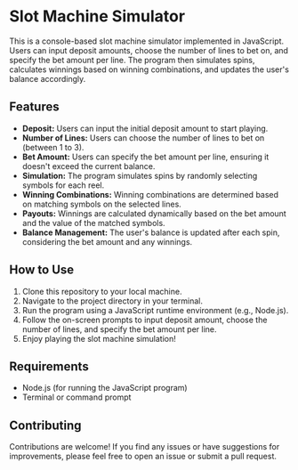 # Slot Machine Simulator

This is a console-based slot machine simulator implemented in JavaScript. Users can input deposit amounts, choose the number of lines to bet on, and specify the bet amount per line. The program then simulates spins, calculates winnings based on winning combinations, and updates the user's balance accordingly.

## Features

- **Deposit:** Users can input the initial deposit amount to start playing.
- **Number of Lines:** Users can choose the number of lines to bet on (between 1 to 3).
- **Bet Amount:** Users can specify the bet amount per line, ensuring it doesn't exceed the current balance.
- **Simulation:** The program simulates spins by randomly selecting symbols for each reel.
- **Winning Combinations:** Winning combinations are determined based on matching symbols on the selected lines.
- **Payouts:** Winnings are calculated dynamically based on the bet amount and the value of the matched symbols.
- **Balance Management:** The user's balance is updated after each spin, considering the bet amount and any winnings.

## How to Use

1. Clone this repository to your local machine.
2. Navigate to the project directory in your terminal.
3. Run the program using a JavaScript runtime environment (e.g., Node.js).
4. Follow the on-screen prompts to input deposit amount, choose the number of lines, and specify the bet amount per line.
5. Enjoy playing the slot machine simulation!

## Requirements

- Node.js (for running the JavaScript program)
- Terminal or command prompt

## Contributing

Contributions are welcome! If you find any issues or have suggestions for improvements, please feel free to open an issue or submit a pull request.

